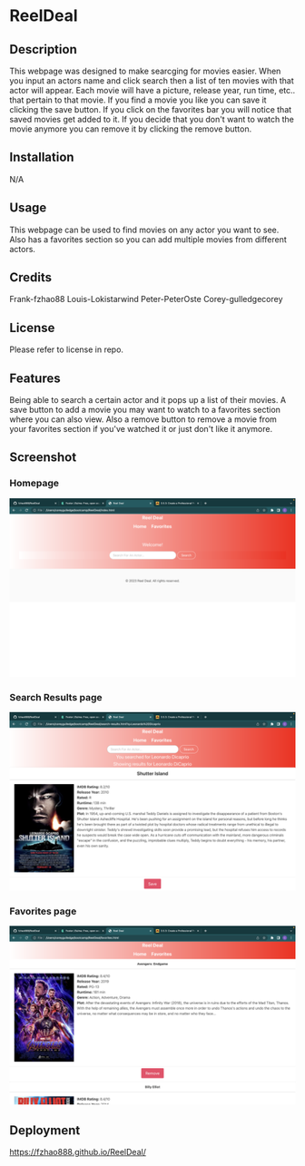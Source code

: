 # ReelDeal

## Description

This webpage was designed to make searcging for movies easier. When you input an actors name and click search then a list of ten movies with that actor will appear. Each movie will have a picture, release year, run time, etc.. that pertain to that movie. If you find a movie you like you can save it clicking the save button. If you click on the favorites bar you will notice that saved movies get added to it. If you decide that you don't want to watch the movie anymore you can remove it by clicking the remove button.

## Installation

N/A

## Usage

This webpage can be used to find movies on any actor you want to see. Also has a favorites section so you can add multiple movies from different actors.

## Credits

Frank-fzhao88
Louis-Lokistarwind
Peter-PeterOste
Corey-gulledgecorey

## License

Please refer to license in repo.

## Features

Being able to search a certain actor and it pops up a list of their movies.
A save button to add a movie you may want to watch to a favorites section where you can also view. Also a remove button to remove a movie from your favorites section if you've watched it or just don't like it anymore.

## Screenshot

### Homepage
![screenshot of Homepage](assets/images/Homepage.png) 

### Search Results page
![screenshot of search results](assets/images/search-results.png) 

### Favorites page
![screenshot of favorites](assets/images/favorites.png) 

## Deployment
https://fzhao888.github.io/ReelDeal/
